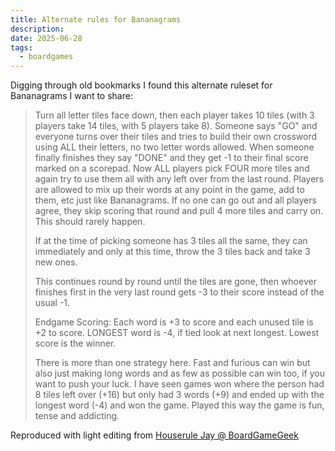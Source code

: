 ```yaml
---
title: Alternate rules for Bananagrams
description:
date: 2025-06-28
tags:
  - boardgames
---
```


Digging through old bookmarks I found this alternate ruleset for Bananagrams I want to share:

> Turn all letter tiles face down, then each player takes 10 tiles (with 3 players take 14 tiles, with 5 players take 8). Someone says "GO" and everyone turns over their tiles and tries to build their own crossword using ALL their letters, no two letter words allowed. When someone finally finishes they say "DONE" and they get -1 to their final score marked on a scorepad. Now ALL players pick FOUR more tiles and again try to use them all with any left over from the last round. Players are allowed to mix up their words at any point in the game, add to them, etc just like Bananagrams. If no one can go out and all players agree, they skip scoring that round and pull 4 more tiles and carry on. This should rarely happen.
>
> If at the time of picking someone has 3 tiles all the same, they can immediately and only at this time, throw the 3 tiles back and take 3 new ones.
>
> This continues round by round until the tiles are gone, then whoever finishes first in the very last round gets -3 to their score instead of the usual -1.
>
> Endgame Scoring: Each word is +3 to score and each unused tile is +2 to score. LONGEST word is -4, if tied look at next longest. Lowest score is the winner.
>
> There is more than one strategy here. Fast and furious can win but also just making long words and as few as possible can win too, if you want to push your luck. I have seen games won where the person had 8 tiles left over (+16) but only had 3 words (+9) and ended up with the longest word (-4) and won the game. Played this way the game is fun, tense and addicting.

Reproduced with light editing from [Houserule Jay @ BoardGameGeek](https://boardgamegeek.com/thread/563175/article/5516061#5516061)